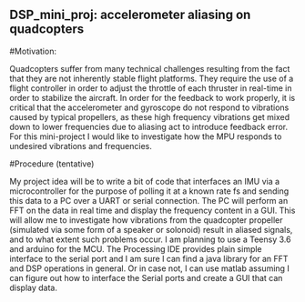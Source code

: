## DSP_mini_proj: accelerometer aliasing on quadcopters

#Motivation:

Quadcopters suffer from many technical challenges resulting from the fact that they are not inherently stable flight platforms. They require the use of a flight controller in order to adjust the throttle of each thruster in real-time in order to stabilize the aircraft. In order for the feedback to work properly, it is critical that the accelerometer and gyroscope do not respond to vibrations caused by typical propellers, as these high frequency vibrations get mixed down to lower frequencies due to aliasing act to introduce feedback error. For this mini-project I would like to investigate how the MPU responds to undesired vibrations and frequencies.

#Procedure (tentative)

My project idea will be to write a bit of code that interfaces an IMU via a microcontroller for the purpose of polling it at a known rate fs and sending this data to a PC over a UART or serial connection. The PC will perform an FFT on the data in real time and display the frequency content in a GUI. This will allow me to investigate how vibrations from the quadcopter propeller (simulated via some form of a speaker or solonoid) result in aliased signals, and to what extent such problems occur. I am planning to use a Teensy 3.6 and arduino for the MCU. The Processing IDE provides plain simple interface to the serial port and I am sure I can find a java library for an FFT and DSP operations in general. Or in case not, I can use matlab assuming I can figure out how to interface the Serial ports and create a GUI that can display data.
